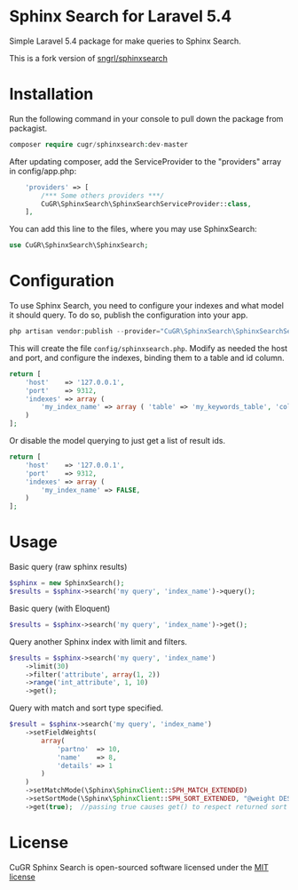 Sphinx Search for Laravel 5.4
=======================
Simple Laravel 5.4 package for make queries to Sphinx Search.

This is a fork version of [sngrl/sphinxsearch](https://github.com/sngrl/sphinxsearch)

Installation
=======================

Run the following command in your console to pull down the package from packagist.

```php
composer require cugr/sphinxsearch:dev-master
```

After updating composer, add the ServiceProvider to the "providers" array in config/app.php:

```php
	'providers' => [
        /*** Some others providers ***/
        CuGR\SphinxSearch\SphinxSearchServiceProvider::class,
    ],
```

You can add this line to the files, where you may use SphinxSearch:

```php
use CuGR\SphinxSearch\SphinxSearch;
```

Configuration
=======================

To use Sphinx Search, you need to configure your indexes and what model it should query. To do so, publish the configuration into your app.

```php
php artisan vendor:publish --provider="CuGR\SphinxSearch\SphinxSearchServiceProvider"
```

This will create the file `config/sphinxsearch.php`. Modify as needed the host and port, and configure the indexes, binding them to a table and id column.

```php
return [
	'host'    => '127.0.0.1',
	'port'    => 9312,
	'indexes' => array (
		'my_index_name' => array ( 'table' => 'my_keywords_table', 'column' => 'id' ),
	)
];
```
Or disable the model querying to just get a list of result ids.
```php
return [
	'host'    => '127.0.0.1',
	'port'    => 9312,
	'indexes' => array (
		'my_index_name' => FALSE,
	)
];
```


Usage
=======================

Basic query (raw sphinx results)
```php
$sphinx = new SphinxSearch();
$results = $sphinx->search('my query', 'index_name')->query();
```

Basic query (with Eloquent)
```php
$results = $sphinx->search('my query', 'index_name')->get();
```

Query another Sphinx index with limit and filters.
```php
$results = $sphinx->search('my query', 'index_name')
	->limit(30)
	->filter('attribute', array(1, 2))
	->range('int_attribute', 1, 10)
	->get();
```

Query with match and sort type specified.
```php
$result = $sphinx->search('my query', 'index_name')
	->setFieldWeights(
		array(
			'partno'  => 10,
			'name'    => 8,
			'details' => 1
		)
	)
	->setMatchMode(\Sphinx\SphinxClient::SPH_MATCH_EXTENDED)
	->setSortMode(\Sphinx\SphinxClient::SPH_SORT_EXTENDED, "@weight DESC")
	->get(true);  //passing true causes get() to respect returned sort order
```


License
=======================

CuGR Sphinx Search is open-sourced software licensed under the [MIT license]('LICENSE')

